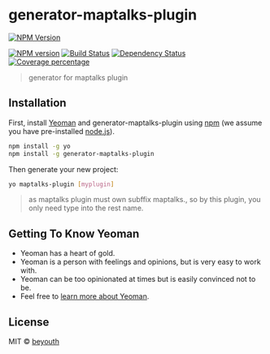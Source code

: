 # generator-maptalks-plugin 

[![NPM Version](https://img.shields.io/npm/v/maptalks.svg)](https://github.com/maptalks/maptalks.js)

[![NPM version](https://badge.fury.io/js/generator-maptalks-plugin.svg)](https://www.npmjs.com/package/generator-maptalks-plugin) 
[![Build Status](https://travis-ci.org/beyoung/generator-maptalks-plugin.svg?branch=master)](https://travis-ci.org/beyoung/generator-maptalks-plugin) [![Dependency Status][daviddm-image]][daviddm-url] [![Coverage percentage][coveralls-image]][coveralls-url]
> generator for maptalks plugin

## Installation

First, install [Yeoman](http://yeoman.io) and generator-maptalks-plugin using [npm](https://www.npmjs.com/) (we assume you have pre-installed [node.js](https://nodejs.org/)).

```bash
npm install -g yo
npm install -g generator-maptalks-plugin
```

Then generate your new project:

```bash
yo maptalks-plugin [myplugin]
```
> as maptalks plugin must own subffix maptalks., so by this plugin, you only need type into the rest name.

## Getting To Know Yeoman

 * Yeoman has a heart of gold.
 * Yeoman is a person with feelings and opinions, but is very easy to work with.
 * Yeoman can be too opinionated at times but is easily convinced not to be.
 * Feel free to [learn more about Yeoman](http://yeoman.io/).

## License

MIT © [beyouth](https://github.com/beyoung/generator-maptalks-plugin)


[npm-image]: https://badge.fury.io/js/generator-maptalks-plugin.svg
[npm-url]: https://npmjs.org/package/generator-maptalks-plugin
[travis-image]: https://travis-ci.org/beyoung/generator-maptalks-plugin.svg?branch=master
[travis-url]: https://travis-ci.org/beyoung/generator-maptalks-plugin
[daviddm-image]: https://david-dm.org/beyoung/generator-maptalks-plugin.svg?theme=shields.io
[daviddm-url]: https://david-dm.org/beyoung/generator-maptalks-plugin
[coveralls-image]: https://coveralls.io/repos/beyoung/generator-maptalks-plugin/badge.svg
[coveralls-url]: https://coveralls.io/r/beyoung/generator-maptalks-plugin
